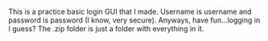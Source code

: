 This is a practice basic login GUI that I made.
Username is username and password is password (I know, very secure).
Anyways, have fun...logging in I guess?
The .zip folder is just a folder with everything in it.
